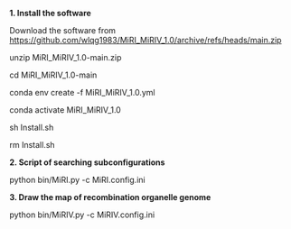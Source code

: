 **1. Install the software**

Download the software from https://github.com/wlqg1983/MiRI_MiRIV_1.0/archive/refs/heads/main.zip

unzip MiRI_MiRIV_1.0-main.zip

cd  MiRI_MiRIV_1.0-main

conda env create -f  MiRI_MiRIV_1.0.yml

conda activate MiRI_MiRIV_1.0

sh Install.sh

rm Install.sh


**2. Script of searching subconfigurations**

python bin/MiRI.py -c MiRI.config.ini


**3. Draw the map of recombination organelle genome**

python bin/MiRIV.py -c MiRIV.config.ini




